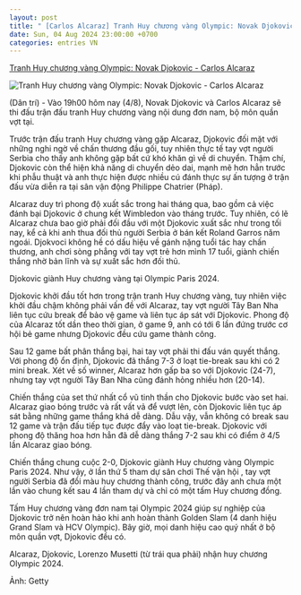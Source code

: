 ```yaml
---
layout: post
title: " [Carlos Alcaraz] Tranh Huy chương vàng Olympic: Novak Djokovic - Carlos Alcaraz"
date: Sun, 04 Aug 2024 23:00:00 +0700
categories: entries VN
---
```

[Tranh Huy chương vàng Olympic: Novak Djokovic - Carlos Alcaraz](https://dantri.com.vn/the-thao/tranh-huy-chuong-vang-olympic-novak-djokovic-carlos-alcaraz-20240804184930314.htm)

![Tranh Huy chương vàng Olympic: Novak Djokovic - Carlos Alcaraz](https://cdnphoto.dantri.com.vn/7rDsWsvqZm13J9hNvOVVk0WdPL0=/zoom/1200_630/2024/08/04/djokovic-crop-1722786649942.jpeg)

(Dân trí) - Vào 19h00 hôm nay (4/8), Novak Djokovic và Carlos Alcaraz sẽ thi đấu trận đấu tranh Huy chương vàng nội dung đơn nam, bộ môn quần vợt tại.

Trước trận đấu tranh Huy chương vàng gặp Alcaraz, Djokovic đối mặt với những nghi ngờ về chấn thương đầu gối, tuy nhiên thực tế tay vợt người Serbia cho thấy anh không gặp bất cứ khó khăn gì về di chuyển. Thậm chí, Djokovic còn thể hiện khả năng di chuyển dẻo dai, mạnh mẽ hơn hẳn trước khi phẫu thuật và anh thực hiện được nhiều cú đánh thực sự ấn tượng ở trận đấu vừa diễn ra tại sân vận động Philippe Chatrier (Pháp).

Alcaraz duy trì phong độ xuất sắc trong hai tháng qua, bao gồm cả việc đánh bại Djokovic ở chung kết Wimbledon vào tháng trước. Tuy nhiên, có lẽ Alcaraz chưa bao giờ phải đối đầu với một Djokovic xuất sắc như trong tối nay, kể cả khi anh thua đối thủ người Serbia ở bán kết Roland Garros năm ngoái. Djokvoci không hề có dấu hiệu về gánh nặng tuổi tác hay chấn thương, anh chơi sòng phẳng với tay vợt trẻ hơn mình 17 tuổi, giành chiến thắng nhờ bản lĩnh và sự xuất sắc hơn đối thủ.

Djokovic giành Huy chương vàng tại Olympic Paris 2024.

Djokovic khởi đầu tốt hơn trong trận tranh Huy chương vàng, tuy nhiên việc khởi đầu chậm không phải vấn đề với Alcaraz, tay vợt người Tây Ban Nha liên tục cứu break để bảo vệ game và liên tục áp sát với Djokovic. Phong độ của Alcaraz tốt dần theo thời gian, ở game 9, anh có tới 6 lần đứng trước cơ hội bẻ game nhưng Djokovic đều cứu game thành công.

Sau 12 game bất phân thắng bại, hai tay vợt phải thi đấu ván quyết thắng. Với phong độ ổn định, Djokovic đã thắng 7-3 ở loạt tie-break sau khi có 2 mini break. Xét về số winner, Alcaraz hơn gấp ba so với Djokovic (24-7), nhưng tay vợt người Tây Ban Nha cũng đánh hỏng nhiều hơn (20-14).

Chiến thắng của set thứ nhất cổ vũ tinh thần cho Djokovic bước vào set hai. Alcaraz giao bóng trước và rất vất vả để vượt lên, còn Djokovic liên tục áp sát bằng những game thắng khá dễ dàng. Dẫu vậy, vẫn không có break sau 12 game và trận đấu tiếp tục được đẩy vào loạt tie-break. Djokovic với phong độ thăng hoa hơn hẳn đã dễ dàng thắng 7-2 sau khi có điểm ở 4/5 lần Alcaraz giao bóng.

Chiến thắng chung cuộc 2-0, Djokovic giành Huy chương vàng Olympic Paris 2024. Như vậy, ở lần thứ 5 tham dự sân chơi Thế vận hội , tay vợt người Serbia đã đổi màu huy chương thành công, trước đây anh chưa một lần vào chung kết sau 4 lần tham dự và chỉ có một tấm Huy chương đồng.

Tấm Huy chương vàng đơn nam tại Olympic 2024 giúp sự nghiệp của Djokovic trở nên hoàn hảo khi anh hoàn thành Golden Slam (4 danh hiệu Grand Slam và HCV Olympic). Bây giờ, mọi danh hiệu cao quý nhất ở bộ môn quần vợt, Djokovic đều có.

Alcaraz, Djokovic, Lorenzo Musetti (từ trái qua phải) nhận huy chương Olympic 2024.

Ảnh: Getty

